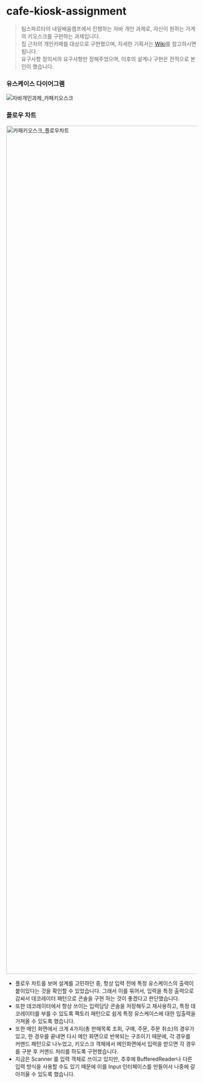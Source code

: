 # cafe-kiosk-assignment
> 팀스파르타의 내일배움캠프에서 진행하는 자바 개인 과제로, 자신이 원하는 가게의 키오스크를 구현하는 과제입니다.   
> 집 근처의 개인카페를 대상으로 구현했으며, 자세한 기획서는 [Wiki](https://github.com/lycoris62/cafe-kiosk-assignment/wiki)를 참고하시면 됩니다.    
> 요구사항 정의서의 요구사항만 정해주었으며, 이후의 설계나 구현은 전적으로 본인이 했습니다. 

### 유스케이스 다이어그램
![자바개인과제_카페키오스크](https://github.com/lycoris62/cafe-kiosk-assignment/assets/55584664/47df33cd-ef73-4a0d-8556-9f18e802e8f0)

### 플로우 차트 
<img width="2242" alt="카패키오스크_플로우차트" src="https://github.com/lycoris62/cafe-kiosk-assignment/assets/55584664/d84010e2-8635-4c3f-b1fd-373b5b8e3943">

* 플로우 차트를 보며 설계를 고민하던 중, 항상 입력 전에 특정 유스케이스의 출력이 붙이있다는 것을 확인할 수 있었습니다. 그래서 이를 묶어서, 입력을 특정 출력으로 감싸서 데코레이터 패턴으로 콘솔을 구현 하는 것이 좋겠다고 판단했습니다.    
* 또한 데코레이터에서 항상 쓰이는 입력담당 콘솔을 저장해두고 재사용하고, 특정 데코레이터를 부를 수 있도록 팩토리 패턴으로 쉽게 특정 유스케이스에 대한 입출력을 가져올 수 있도록 했습니다.    
* 또한 메인 화면에서 크게 4가지(총 판매목록 조회, 구매, 주문, 주문 취소)의 경우가 있고, 한 경우를 끝내면 다시 메인 화면으로 반복되는 구조이기 때문에, 각 경우를 커맨드 패턴으로 나누었고, 키오스크 객체에서 메인화면에서 입력을 받으면 각 경우를 구분 후 커맨드 처리를 하도록 구현했습니다.
* 지금은 Scanner 를 입력 객체로 쓰이고 있지만, 추후에 BufferedReader나 다른 입력 방식을 사용할 수도 있기 때문에 이를 Input 인터페이스를 만들어서 나중에 갈아끼울 수 있도록 했습니다. 
